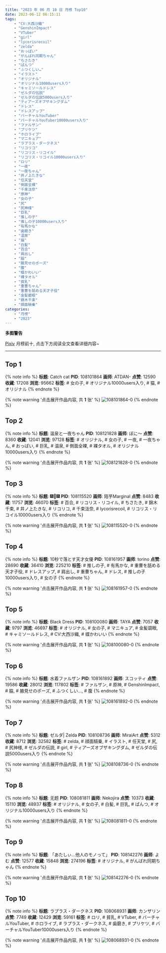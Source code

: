 ```yaml
---
title: "2023 年 06 月 10 日 月榜 Top10"
date: 2023-06-12 06:15:11
tags:
    - "CV:大西沙織"
    - "GenshinImpact"
    - "VTuber"
    - "girl"
    - "lycorisrecoil"
    - "zelda"
    - "おっぱい"
    - "がんばれ同期ちゃん"
    - "ちさたき"
    - "ぱんつ"
    - "ふつくしい…"
    - "イラスト"
    - "オリジナル"
    - "オリジナル10000users入り"
    - "キャミソールドレス"
    - "ゼルダの伝説"
    - "ゼルダの伝説5000users入り"
    - "ティアーズオブザキングダム"
    - "ドレス"
    - "ドレスアップ"
    - "バーチャルYouTuber"
    - "バーチャルYouTuber10000users入り"
    - "ファルザン"
    - "プリケツ"
    - "ホロライブ"
    - "マニキュア"
    - "ラプラス・ダークネス"
    - "リコリコ"
    - "リコリス・リコイル"
    - "リコリス・リコイル10000users入り"
    - "ロリ"
    - "一夜"
    - "一夜ちゃん"
    - "井ノ上たきな"
    - "任天堂"
    - "側面全裸"
    - "千束泷奈"
    - "原神"
    - "女の子"
    - "尻"
    - "尻神様"
    - "巨乳"
    - "推しの子"
    - "推しの子10000users入り"
    - "有馬かな"
    - "歯磨き"
    - "温泉"
    - "猫"
    - "白髪"
    - "百合"
    - "肩出し"
    - "脇"
    - "腋見せのポーズ"
    - "腹"
    - "蝶かわいい"
    - "裸タオル"
    - "貧乳"
    - "重曹ちゃん"
    - "重曹を舐める天才子役"
    - "金髪碧眼"
    - "錦木千束"
    - "顔面騎乗"
categories:
    - "月榜"
    - "2023"
---
```


<i class="fa fa-triangle-exclamation"></i>**多图警告**<i class="fa fa-triangle-exclamation"></i>

[Pixiv](https://www.pixiv.net/) 月榜前十, 点击下方阅读全文查看详细内容~

<!-- more -->

---

## Top 1

{% note info %}
**标题**: Catch cat
**PID**: 108101864 **画师**: ATDAN-
**点赞**: 12590 **收藏**: 17208 **浏览**: 95662
**标签**: # 女の子, # オリジナル10000users入り, # 猫, # オリジナル
{% endnote %}

{% note warning '点击展开作品内容, 共 **1** 张' %}
![108101864-0](https://i.pixiv.re/img-original/img/2023/05/14/01/11/33/108101864_p0.jpg)
{% endnote %}

## Top 2

{% note info %}
**标题**: 温泉と一夜ちゃん
**PID**: 108121828 **画师**: ぼに～
**点赞**: 8360 **收藏**: 12041 **浏览**: 97128
**标签**: # オリジナル, # 女の子, # 一夜, # 一夜ちゃん, # おっぱい, # 巨乳, # 温泉, # 側面全裸, # 裸タオル, # オリジナル10000users入り
{% endnote %}

{% note warning '点击展开作品内容, 共 **1** 张' %}
![108121828-0](https://i.pixiv.re/img-original/img/2023/05/14/18/30/29/108121828_p0.png)
{% endnote %}

## Top 3

{% note info %}
**标题**: 🎆🎇🎆
**PID**: 108115520 **画师**: 陌芋Marginal
**点赞**: 8483 **收藏**: 11757 **浏览**: 46070
**标签**: # 百合, # リコリス・リコイル, # ちさたき, # 錦木千束, # 井ノ上たきな, # リコリコ, # 千束泷奈, # lycorisrecoil, # リコリス・リコイル10000users入り
{% endnote %}

{% note warning '点击展开作品内容, 共 **1** 张' %}
![108115520-0](https://i.pixiv.re/img-original/img/2023/05/14/14/32/44/108115520_p0.jpg)
{% endnote %}

## Top 4

{% note info %}
**标题**: 10秒で落とす天才女優
**PID**: 108161957 **画师**: torino
**点赞**: 28690 **收藏**: 36410 **浏览**: 225210
**标签**: # 推しの子, # 有馬かな, # 重曹を舐める天才子役, # ドレスアップ, # 肩出し, # 重曹ちゃん, # ドレス, # 推しの子10000users入り, # 女の子
{% endnote %}

{% note warning '点击展开作品内容, 共 **1** 张' %}
![108161957-0](https://i.pixiv.re/img-original/img/2023/05/16/00/00/33/108161957_p0.jpg)
{% endnote %}

## Top 5

{% note info %}
**标题**: Black Dress
**PID**: 108100080 **画师**: TAYA
**点赞**: 7057 **收藏**: 9797 **浏览**: 46697
**标签**: # オリジナル, # 女の子, # マニキュア, # 金髪碧眼, # キャミソールドレス, # CV:大西沙織, # 蝶かわいい
{% endnote %}

{% note warning '点击展开作品内容, 共 **1** 张' %}
![108100080-0](https://i.pixiv.re/img-original/img/2023/05/14/00/15/29/108100080_p0.jpg)
{% endnote %}

## Top 6

{% note info %}
**标题**: 水着ファルザン
**PID**: 108161892 **画师**: スコッティ
**点赞**: 19586 **收藏**: 28012 **浏览**: 117802
**标签**: # ファルザン, # 原神, # GenshinImpact, # 脇, # 腋見せのポーズ, # ふつくしい…, # 腹
{% endnote %}

{% note warning '点击展开作品内容, 共 **1** 张' %}
![108161892-0](https://i.pixiv.re/img-original/img/2023/05/16/00/00/15/108161892_p0.jpg)
{% endnote %}

## Top 7

{% note info %}
**标题**: ゼルダ| Zelda
**PID**: 108108736 **画师**: MiraiArt
**点赞**: 5312 **收藏**: 8712 **浏览**: 32582
**标签**: # zelda, # 顔面騎乗, # イラスト, # 任天堂, # 尻, # 尻神様, # ゼルダの伝説, # girl, # ティアーズオブザキングダム, # ゼルダの伝説5000users入り
{% endnote %}

{% note warning '点击展开作品内容, 共 **1** 张' %}
![108108736-0](https://i.pixiv.re/img-original/img/2023/05/14/09/13/33/108108736_p0.png)
{% endnote %}

## Top 8

{% note info %}
**标题**: 无题
**PID**: 108081811 **画师**: Nekojira
**点赞**: 10373 **收藏**: 15110 **浏览**: 48937
**标签**: # オリジナル, # 女の子, # 白髪, # 巨乳, # ぱんつ, # オリジナル10000users入り
{% endnote %}

{% note warning '点击展开作品内容, 共 **1** 张' %}
![108081811-0](https://i.pixiv.re/img-original/img/2023/05/13/13/15/27/108081811_p0.jpg)
{% endnote %}

## Top 9

{% note info %}
**标题**: 「あたしぃ…他人のモノって」
**PID**: 108142276 **画师**: よむ
**点赞**: 12577 **收藏**: 15848 **浏览**: 274196
**标签**: # オリジナル, # がんばれ同期ちゃん
{% endnote %}

{% note warning '点击展开作品内容, 共 **1** 张' %}
![108142276-0](https://i.pixiv.re/img-original/img/2023/05/15/08/03/24/108142276_p0.png)
{% endnote %}

## Top 10

{% note info %}
**标题**: ラプラス・ダークネス
**PID**: 108068931 **画师**: カンザリン
**点赞**: 7749 **收藏**: 12429 **浏览**: 59161
**标签**: # ロリ, # 貧乳, # VTuber, # バーチャルYouTuber, # ホロライブ, # ラプラス・ダークネス, # 歯磨き, # プリケツ, # バーチャルYouTuber10000users入り
{% endnote %}

{% note warning '点击展开作品内容, 共 **1** 张' %}
![108068931-0](https://i.pixiv.re/img-original/img/2023/05/13/00/00/57/108068931_p0.png)
{% endnote %}
